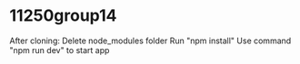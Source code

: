 # 11250group14
After cloning:
Delete node_modules folder
Run "npm install"
Use command "npm run dev" to start app
